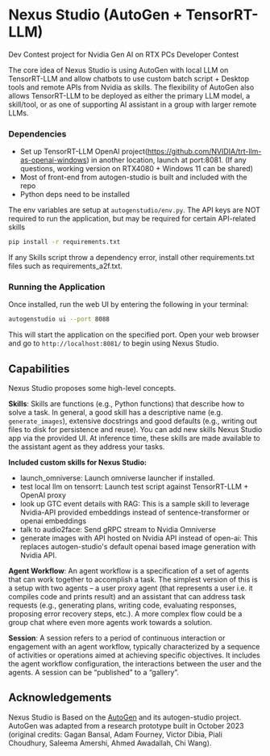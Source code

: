 # Nexus Studio (AutoGen + TensorRT-LLM)
Dev Contest project for Nvidia Gen AI on RTX PCs Developer Contest

The core idea of Nexus Studio is using AutoGen with local LLM on TensorRT-LLM and allow chatbots to use custom batch script + Desktop tools and remote APIs from Nvidia as skills. The flexibility of AutoGen also allows TensorRT-LLM to be deployed as either the primary LLM model, a skill/tool, or as one of supporting AI assistant in a group with larger remote LLMs.

### Dependencies
- Set up TensorRT-LLM OpenAI project(https://github.com/NVIDIA/trt-llm-as-openai-windows) in another location, launch at port:8081. (If any questions, working version on RTX4080 + Windows 11 can be shared)
- Most of front-end from autogen-studio is built and included with the repo
- Python deps need to be installed

The env variables are setup at `autogenstudio/env.py`. The API keys are NOT required to run the application, but may be required for certain API-related skills

```bash
pip install -r requirements.txt
```
If any Skills script throw a dependency error, install other requirements.txt files such as requirements_a2f.txt.

### Running the Application

Once installed, run the web UI by entering the following in your terminal:

```bash
autogenstudio ui --port 8088
```

This will start the application on the specified port. Open your web browser and go to `http://localhost:8081/` to begin using Nexus Studio.

## Capabilities

Nexus Studio proposes some high-level concepts.

**Skills**: Skills are functions (e.g., Python functions) that describe how to solve a task. In general, a good skill has a descriptive name (e.g. `generate_images`), extensive docstrings and good defaults (e.g., writing out files to disk for persistence and reuse). You can add new skills Nexus Studio app via the provided UI. At inference time, these skills are made available to the assistant agent as they address your tasks.

**Included custom skills for Nexus Studio:** 
- launch_omniverse: Launch omniverse launcher if installed.
- test local llm on tensorrt: Launch test script against TensorRT-LLM + OpenAI proxy
- look up GTC event details with RAG: This is a sample skill to leverage Nvidia-API provided embeddings instead of sentence-transformer or openai embeddings
- talk to audio2face: Send gRPC stream to Nvidia Omniverse
- generate images with API hosted on Nvidia API instead of open-ai: This replaces autogen-studio's default openai based image generation with Nvidia API.


**Agent Workflow**: An agent workflow is a specification of a set of agents that can work together to accomplish a task. The simplest version of this is a setup with two agents – a user proxy agent (that represents a user i.e. it compiles code and prints result) and an assistant that can address task requests (e.g., generating plans, writing code, evaluating responses, proposing error recovery steps, etc.). A more complex flow could be a group chat where even more agents work towards a solution.

**Session**: A session refers to a period of continuous interaction or engagement with an agent workflow, typically characterized by a sequence of activities or operations aimed at achieving specific objectives. It includes the agent workflow configuration, the interactions between the user and the agents. A session can be “published” to a “gallery”.

## Acknowledgements

Nexus Studio is Based on the [AutoGen](https://microsoft.github.io/autogen) and its autogen-studio project. AutoGen was adapted from a research prototype built in October 2023 (original credits: Gagan Bansal, Adam Fourney, Victor Dibia, Piali Choudhury, Saleema Amershi, Ahmed Awadallah, Chi Wang).